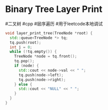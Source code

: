 # Binary Tree Layer Print

#二叉树  #cpp #层序遍历  #用于leetcode本地调试

```c++
void layer_print_tree(TreeNode *root) {
  std::queue<TreeNode *> tq;
  tq.push(root);
  int j = 0;
  while (!tq.empty()) {
    TreeNode *node = tq.front();
    tq.pop();
    if (node) {
      std::cout << node->val << " ";
      tq.push(node->left);
      tq.push(node->right);
    } else {
      std::cout << "NULL" << " ";
    }
  }
}
```